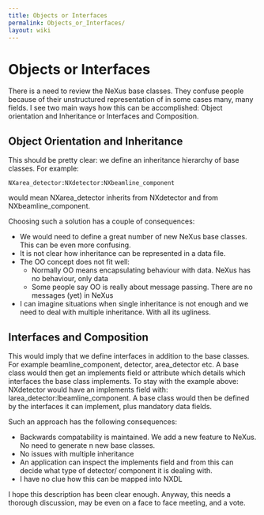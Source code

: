 ```yaml
---
title: Objects or Interfaces
permalink: Objects_or_Interfaces/
layout: wiki
---
```


Objects or Interfaces
=====================

There is a need to review the NeXus base classes. They confuse people
because of their unstructured representation of in some cases many, many
fields. I see two main ways how this can be accomplished: Object
orientation and Inheritance or Interfaces and Composition.

Object Orientation and Inheritance
----------------------------------

This should be pretty clear: we define an inheritance hierarchy of base
classes. For example:

    NXarea_detector:NXdetector:NXbeamline_component

would mean NXarea\_detector inherits from NXdetector and from
NXbeamline\_component.

Choosing such a solution has a couple of consequences:

-   We would need to define a great number of new NeXus base classes.
    This can be even more confusing.
-   It is not clear how inheritance can be represented in a data file.
-   The OO concept does not fit well:
    -   Normally OO means encapsulating behaviour with data. NeXus has
        no behaviour, only data
    -   Some people say OO is really about message passing. There are no
        messages (yet) in NeXus
-   I can imagine situations when single inheritance is not enough and
    we need to deal with multiple inheritance. With all its ugliness.

Interfaces and Composition
--------------------------

This would imply that we define interfaces in addition to the base
classes. For example beamline\_component, detector, area\_detector etc.
A base class would then get an implements field or attribute which
details which interfaces the base class implements. To stay with the
example above: NXdetector would have an implements field with:
Iarea\_detector:Ibeamline\_component. A base class would then be defined
by the interfaces it can implement, plus mandatory data fields.

Such an approach has the following consequences:

-   Backwards compatability is maintained. We add a new feature to
    NeXus. No need to generate n new base classes.
-   No issues with multiple inheritance
-   An application can inspect the implements field and from this can
    decide what type of detector/ component it is dealing with.
-   I have no clue how this can be mapped into NXDL

I hope this description has been clear enough. Anyway, this needs a
thorough discussion, may be even on a face to face meeting, and a vote.
